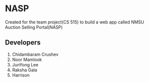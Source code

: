 # NASP
Created for the team project(CS 515) to build a web app called NMSU Auction Selling Portal(NASP)

## Developers
1. Chidambaram Crushev
2. Noor Mamlook
3. JunYong Lee
4. Raksha Gala
5. Harrison